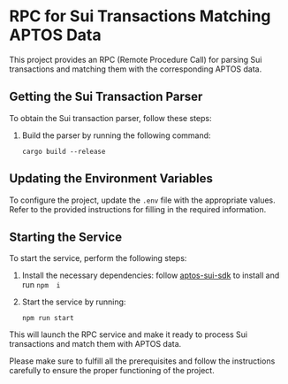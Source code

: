 # RPC for Sui Transactions Matching APTOS Data

This project provides an RPC (Remote Procedure Call) for parsing Sui transactions and matching them with the corresponding APTOS data.

## Getting the Sui Transaction Parser

To obtain the Sui transaction parser, follow these steps:

1. Build the parser by running the following command:
   ```
   cargo build --release
   ```

## Updating the Environment Variables

To configure the project, update the `.env` file with the appropriate values. Refer to the provided instructions for filling in the required information.

## Starting the Service

To start the service, perform the following steps:

1. Install the necessary dependencies: follow [aptos-sui-sdk](../aptos-sui-sdk/README.md) to install  and run `npm  i`

2. Start the service by running:
   ```
   npm run start
   ```

This will launch the RPC service and make it ready to process Sui transactions and match them with APTOS data.

Please make sure to fulfill all the prerequisites and follow the instructions carefully to ensure the proper functioning of the project.